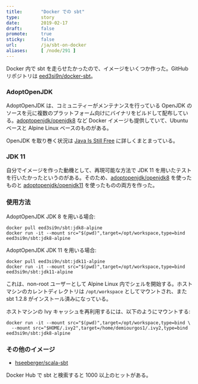 ```yaml
---
title:       "Docker での sbt"
type:        story
date:        2019-02-17
draft:       false
promote:     true
sticky:      false
url:         /ja/sbt-on-docker
aliases:     [ /node/291 ]
---
```


Docker 内で sbt を走らせたかったので、イメージをいくつか作った。GitHub リポジトリは [eed3si9n/docker-sbt](https://github.com/eed3si9n/docker-sbt/)。

<!--more-->

### AdoptOpenJDK

AdoptOpenJDK は、コミュニティーがメンテナンスを行っている OpenJDK のソースを元に複数のプラットフォーム向けにバイナリをビルドして配布している。[adoptopenjdk/openjdk8](https://hub.docker.com/r/adoptopenjdk/openjdk8) など Docker イメージも提供していて、Ubuntu ベースと Alpine Linux ベースのものがある。

OpenJDK を取り巻く状況は [Java Is Still Free](https://medium.com/@javachampions/java-is-still-free-c02aef8c9e04) に詳しくまとまっている。

### JDK 11

自分でイメージを作った動機として、再現可能な方法で JDK 11 を用いたテストを行いたかったというのがある。そのため、[adoptopenjdk/openjdk8](https://hub.docker.com/r/adoptopenjdk/openjdk8) を使ったものと [adoptopenjdk/openjdk11](https://hub.docker.com/r/adoptopenjdk/openjdk11) を使ったものの両方を作った。

### 使用方法

AdoptOpenJDK JDK 8 を用いる場合:

```
docker pull eed3si9n/sbt:jdk8-alpine
docker run -it --mount src="$(pwd)",target=/opt/workspace,type=bind eed3si9n/sbt:jdk8-alpine
```

AdoptOpenJDK JDK 11 を用いる場合:

```
docker pull eed3si9n/sbt:jdk11-alpine
docker run -it --mount src="$(pwd)",target=/opt/workspace,type=bind eed3si9n/sbt:jdk11-alpine
```

これは、non-root ユーザーとして Alpine Linux 内でシェルを開始する。ホストマシンのカレントディレクトリは `/opt/workspace` としてマウントされ、また sbt 1.2.8 がインストール済みになっている。

ホストマシンの Ivy キャッシュを再利用するには、以下のようにマウントする:

```
docker run -it --mount src="$(pwd)",target=/opt/workspace,type=bind \
  --mount src="$HOME/.ivy2",target=/home/demiourgos1/.ivy2,type=bind eed3si9n/sbt:jdk8-alpine
```

### その他のイメージ

- [hseeberger/scala-sbt](https://hub.docker.com/r/hseeberger/scala-sbt/)

Docker Hub で sbt と検索すると 1000 以上のヒットがある。
